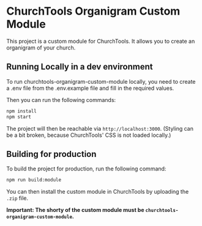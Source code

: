 # ChurchTools Organigram Custom Module

This project is a custom module for ChurchTools. It allows you to create an organigram of your church.

## Running Locally in a dev environment

To run churchtools-organigram-custom-module locally, you need to create a .env file from the .env.example file and fill in the required values.

Then you can run the following commands:

```bash
npm install
npm start
```

The project will then be reachable via `http://localhost:3000`.
(Styling can be a bit broken, because ChurchTools' CSS is not loaded locally.)

## Building for production

To build the project for production, run the following command:

```bash
npm run build:module
```

You can then install the custom module in ChurchTools by uploading the `.zip` file.

**Important: The shorty of the custom module must be `churchtools-organigram-custom-module`.**
